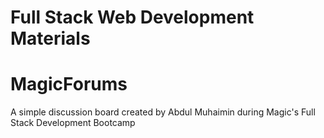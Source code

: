 # Full Stack Web Development Materials
# MagicForums
A simple discussion board created by Abdul Muhaimin during Magic's Full
Stack Development Bootcamp
